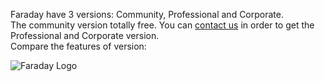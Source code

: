 Faraday have 3 versions: Community, Professional and Corporate.  
The community version totally free. You can [contact us](http://www.faradaysec.com/buy.html) in order to get the Professional and Corporate version.  
Compare the features of version:

![Faraday Logo](https://raw.github.com/wiki/infobyte/faraday/images/Features-Comparation.png)